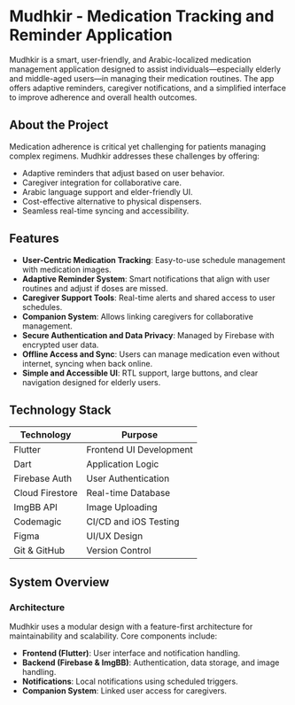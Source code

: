 # Mudhkir - Medication Tracking and Reminder Application

Mudhkir is a smart, user-friendly, and Arabic-localized medication management application designed to assist individuals—especially elderly and middle-aged users—in managing their medication routines. The app offers adaptive reminders, caregiver notifications, and a simplified interface to improve adherence and overall health outcomes.

## About the Project

Medication adherence is critical yet challenging for patients managing complex regimens. Mudhkir addresses these challenges by offering:

- Adaptive reminders that adjust based on user behavior.
- Caregiver integration for collaborative care.
- Arabic language support and elder-friendly UI.
- Cost-effective alternative to physical dispensers.
- Seamless real-time syncing and accessibility.

## Features

- **User-Centric Medication Tracking**: Easy-to-use schedule management with medication images.
- **Adaptive Reminder System**: Smart notifications that align with user routines and adjust if doses are missed.
- **Caregiver Support Tools**: Real-time alerts and shared access to user schedules.
- **Companion System**: Allows linking caregivers for collaborative management.
- **Secure Authentication and Data Privacy**: Managed by Firebase with encrypted user data.
- **Offline Access and Sync**: Users can manage medication even without internet, syncing when back online.
- **Simple and Accessible UI**: RTL support, large buttons, and clear navigation designed for elderly users.

## Technology Stack

| Technology | Purpose |
|------------|---------|
| Flutter | Frontend UI Development |
| Dart | Application Logic |
| Firebase Auth | User Authentication |
| Cloud Firestore | Real-time Database |
| ImgBB API | Image Uploading |
| Codemagic | CI/CD and iOS Testing |
| Figma | UI/UX Design |
| Git & GitHub | Version Control |

## System Overview

### Architecture
Mudhkir uses a modular design with a feature-first architecture for maintainability and scalability. Core components include:

- **Frontend (Flutter)**: User interface and notification handling.
- **Backend (Firebase & ImgBB)**: Authentication, data storage, and image handling.
- **Notifications**: Local notifications using scheduled triggers.
- **Companion System**: Linked user access for caregivers.

